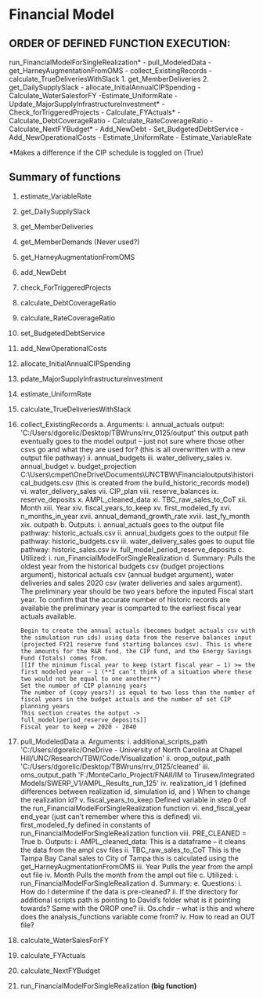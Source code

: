 # Financial Model
## ORDER OF DEFINED FUNCTION EXECUTION:
run_FinancialModelForSingleRealization\*
	- pull_ModeledData
		-get_HarneyAugmentationFromOMS
	- collect_ExistingRecords
		- calculate_TrueDeliveriesWithSlack
			1.	get_MemberDeliveries
			2.	get_DailySupplySlack
	- allocate_InitialAnnualCIPSpending
	- Calculate_WaterSalesforFY
		-Estimate_UniformRate
	- Update_MajorSupplyInfrastructureInvestment\*
		- Check_forTriggeredProjects
	- Calculate_FYActuals\*
		- Calculate_DebtCoverageRatio
		- Calculate_RateCoverageRatio
	- Calculate_NextFYBudget\*
		- Add_NewDebt
		- Set_BudgetedDebtService
		- Add_NewOperationalCosts
		- Estimate_UniformRate
		- Estimate_VariableRate

\*Makes a difference if the CIP schedule is toggled on (True)



## Summary of functions

1. estimate_VariableRate
2. get_DailySupplySlack
3. get_MemberDeliveries
4. get_MemberDemands (Never used?)
5. get_HarneyAugmentationFromOMS
6. add_NewDebt
7. check_ForTriggeredProjects
8. calculate_DebtCoverageRatio
9. calculate_RateCoverageRatio
10. set_BudgetedDebtService
11. add_NewOperationalCosts
12. allocate_InitialAnnualCIPSpending
13. pdate_MajorSupplyInfrastructureInvestment
14. estimate_UniformRate
15. calculate_TrueDeliveriesWithSlack
16. collect_ExistingRecords
	a. Arguments:
		i.	annual_actuals
			output: 'C:/Users/dgorelic/Desktop/TBWruns/rrv_0125/output'
			this output path eventually goes to the model output – just not sure where those other csvs go and what they are used for? (this is all overwritten with a new output file pathway)
		ii.	annual_budgets
		iii.	water_delivery_sales
		iv.	annual_budget
		v.	budget_projection
			C:\Users\cmpet\OneDrive\Documents\UNCTBW\Financialoutputs\historical_budgets.csv (this is created from the build_historic_records model)
		vi.	water_delivery_sales
		vii.	CIP_plan
		viii.	reserve_balances
		ix.	reserve_deposits
		x.	AMPL_cleaned_data
		xi.	TBC_raw_sales_to_CoT
		xii.	Month
		xiii.	Year
		xiv.	fiscal_years_to_keep
		xv.	first_modeled_fy
		xvi.	n_months_in_year
		xvii.	annual_demand_growth_rate
		xviii.	last_fy_month
		xix.	outpath
	b.	Outputs:
		i.	annual_actuals
			goes to the output file pathway: historic_actuals.csv
		ii.	annual_budgets
			goes to the output file pathway: historic_budgets.csv
		iii.	water_delivery_sales
			goes to ouput file pathway: historic_sales.csv
		iv.	full_model_period_reserve_deposits
	c.	Utilized:
		i.	run_FinancialModelForSingleRealization
	d.	Summary:
		Pulls the oldest year from the historical budgets csv (budget projections argument), historical actuals csv (annual budget argument), water deliveries and sales 2020 csv (water deliveries and sales argument). 
		The preliminary year should be two years before the inputed Fiscal start year. To confirm that the accurate number of historic records are available the preliminary year is comparted to the earliest fiscal year actuals available.

		Begin to create the annual actuals (becomes budget actuals csv with the simulation run ids) using data from the reserve balances input (projected FY21 reserve fund starting balances csv). This is where the amounts for the R&R fund, the CIP fund, and the Energy Savings Fund (Totals) comes from.
		[[If the minimum fiscal year to keep (start fiscal year – 1) >= the first modeled year – 1 (**I can’t think of a situation where these two would not be equal to one another**) 
		Set the number of CIP planning years
		The number of (copy years?) is equal to two less than the number of fiscal years in the budget actuals and the number of set CIP planning years
		This section creates the output -> full_model)period_reserve_deposits]]
		Fiscal year to keep = 2020 - 2040


17.	pull_ModeledData
	a.	Arguments:
		i.	additional_scripts_path
			'C:/Users/dgorelic/OneDrive - University of North Carolina at Chapel Hill/UNC/Research/TBW/Code/Visualization'
		ii.	orop_output_path
			'C:/Users/dgorelic/Desktop/TBWruns/rrv_0125/cleaned'
		iii.	oms_output_path
			'F:/MonteCarlo_Project/FNAII/IM to Tirusew/Integrated Models/SWERP_V1/AMPL_Results_run_125'
		iv.	realization_id
			1 (defined differences between realization id, simulation id, and ) When to change the realization id?
		v.	fiscal_years_to_keep
			Defined variable in step 0 of the run_FinancialModelForSingleRealization function
		vi.	end_fiscal_year
			end_year (just can’t remember where this is defined)
		vii.	first_modeled_fy
			defined in constants of run_FinancialModelForSingleRealization function
		viii.	PRE_CLEANED = True
	b.	Outputs:
		i.	AMPL_cleaned_data:
			This is a dataframe – it cleans the data from the ampl csv files
		ii.	TBC_raw_sales_to_CoT
			This is the Tampa Bay Canal sales to City of Tampa this is calculated using the get_HarneyAugmentationFromOMS
		iii.	Year
			Pulls the year from the ampl out file 
		iv.	Month
			Pulls the month from the ampl out file
	c.	Utilized: 
		i.	run_FinancialModelForSingleRealization
	d.	Summary:
	e.	Questions:
		i.	How do I determine if the data is pre-cleaned?
		ii.	If the directory for additional scripts path is pointing to David’s folder what is it pointing towards? Same with the OROP one?
		iii.	Os.chdir – what is this and where does the analysis_functions variable come from?
		iv.	How to read an OUT file?
18.	calculate_WaterSalesForFY
19.	calculate_FYActuals
20.	calculate_NextFYBudget
21.	run_FinancialModelForSingleRealization **(big function)**
 
